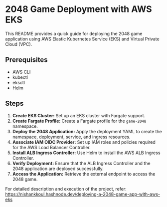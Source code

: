 # 2048 Game Deployment with AWS EKS

This README provides a quick guide for deploying the 2048 game application using AWS Elastic Kubernetes Service (EKS) and Virtual Private Cloud (VPC).

## Prerequisites

- AWS CLI
- kubectl
- eksctl
- Helm

## Steps

1. **Create EKS Cluster:** Set up an EKS cluster with Fargate support.
2. **Create Fargate Profile:** Create a Fargate profile for the `game-2048` namespace.
3. **Deploy the 2048 Application:** Apply the deployment YAML to create the namespace, deployment, service, and ingress resources.
4. **Associate IAM OIDC Provider:** Set up IAM roles and policies required for the AWS Load Balancer Controller.
5. **Install ALB Ingress Controller:** Use Helm to install the AWS ALB Ingress Controller.
6. **Verify Deployment:** Ensure that the ALB Ingress Controller and the 2048 application are deployed successfully.
7. **Access the Application:** Retrieve the external endpoint to access the 2048 game.

For detailed description and execution of the project, refer: https://nishankkoul.hashnode.dev/deploying-a-2048-game-app-with-aws-eks


